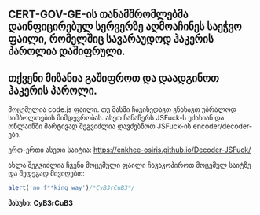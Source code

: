 ## CERT-GOV-GE-ის თანამშრომლებმა დაინფიცირებულ სერვერზე აღმოაჩინეს საეჭვო ფაილი, რომელშიც სავარაუდოდ ჰაკერის პაროლია დაშიფრული.
## თქვენი მიზანია გაშიფროთ და დაადგინოთ ჰაკერის პაროლი.

მოცემულია code.js ფაილი. თუ მასში ჩავიხედავთ ვნახავთ უბრალოდ სიმბოლოების მიმდევრობას. ასეთ ჩანაწერს JSFuck-ს ეძახიან და ონლაინში მარტივად შეგვიძლია დავძებნოთ JSFuck-ის encoder/decoder-ები.

ერთ-ერთი ასეთი საიტია: https://enkhee-osiris.github.io/Decoder-JSFuck/

ახლა შეგვიძლია ჩვენი მოცემული ფაილი ჩავაკოპიროთ მოცემულ საიტზე და შედეგად მივიღებთ:
```js
alert('no f**king way')/*CyB3rCuB3*/
```

**პასუხი: CyB3rCuB3**